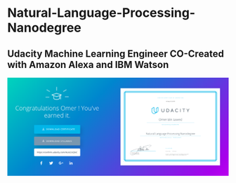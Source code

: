 # Natural-Language-Processing-Nanodegree

## Udacity Machine Learning Engineer CO-Created with Amazon Alexa and IBM Watson


![Nanodegree](https://github.com/OBINJAWED/Natural-Language-Processing-Nanodegree/blob/master/NLP%20Nanodegree.png)
